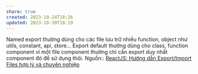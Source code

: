 ```yaml
---
share: true
created: 2023-10-24T18:26
updated: 2023-10-30T18:19
---
```


Named export thường dùng cho các file lưu trữ nhiều function, object như utils, constant, api, store… Export default thường dùng cho class, function component vì một file component thường chỉ cần export duy nhất component đó để sử dụng thôi.
Nguồn:: [ReactJS: Hướng dẫn Export/Import Files hợp lý và chuyên nghiệp](https://wiki.tino.org/export-import-files-hop-ly-va-chuyen-nghiep/)
